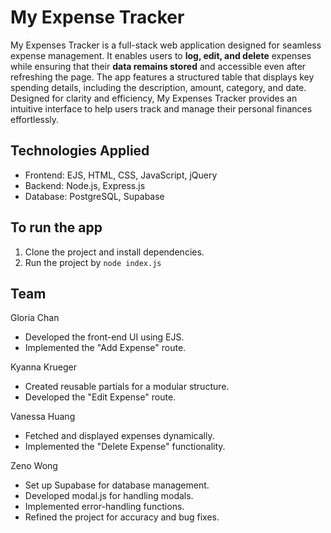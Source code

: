 # My Expense Tracker 
My Expenses Tracker is a full-stack web application designed for seamless expense management. It enables users to **log, edit, and delete** expenses while ensuring that their **data remains stored** and accessible even after refreshing the page. The app features a structured table that displays key spending details, including the description, amount, category, and date. Designed for clarity and efficiency, My Expenses Tracker provides an intuitive interface to help users track and manage their personal finances effortlessly.

## Technologies Applied
- Frontend: EJS, HTML, CSS, JavaScript, jQuery
- Backend: Node.js, Express.js
- Database: PostgreSQL, Supabase

## To run the app 
1. Clone the project and install dependencies.
2. Run the project by `node index.js`

## Team
Gloria Chan
- Developed the front-end UI using EJS.
- Implemented the "Add Expense" route.

Kyanna Krueger
- Created reusable partials for a modular structure.
- Developed the "Edit Expense" route.

Vanessa Huang
- Fetched and displayed expenses dynamically.
- Implemented the "Delete Expense" functionality.

Zeno Wong
- Set up Supabase for database management.
- Developed modal.js for handling modals.
- Implemented error-handling functions.
- Refined the project for accuracy and bug fixes.
